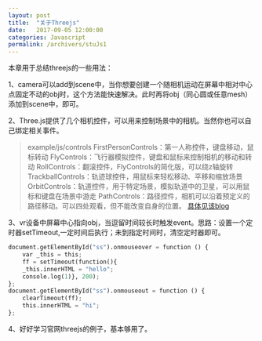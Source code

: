 ```yaml
---
layout: post
title:  "关于Threejs"
date:   2017-09-05 12:00:00
categories: Javascript
permalink: /archivers/stuJs1
---
```

本章用于总结threejs的一些用法：

1、camera可以add到scene中，当你想要创建一个随相机运动在屏幕中相对中心点固定不动的obj时，这个方法能快速解决。此时再将obj（同心圆或任意mesh）添加到scene中，即可。

2、Three.js提供了几个相机控件，可以用来控制场景中的相机。当然你也可以自己绑定相关事件。

> example/js/controls
> FirstPersonControls：第一人称控件，键盘移动，鼠标转动 
> FlyControls：飞行器模拟控件，键盘和鼠标来控制相机的移动和转动 
> RollControls：翻滚控件，FlyControls的简化版，可以绕z轴旋转 
> TrackballControls：轨迹球控件，用鼠标来轻松移动、平移和缩放场景 
> OrbitControls：轨道控件，用于特定场景，模拟轨道中的卫星，可以用鼠标和键盘在场景中游走 
> PathControls：路径控件，相机可以沿着预定义的路径移动。可以四处观看，但不能改变自身的位置。
> [具体见该blog](http://blog.csdn.net/birdflyto206/article/details/52414382)
 
3、vr设备中屏幕中心指向obj，当逗留时间较长时触发event。思路：设置一个定时器setTimeout,一定时间后执行；未到指定时间时，清空定时器即可。
```python
document.getElementById("ss").onmouseover = function () {
	var _this = this;
    ff = setTimeout(function(){
	_this.innerHTML = "hello";
	console.log(1)}, 200);	
};
document.getElementById("ss").onmouseout = function () {
	clearTimeout(ff);
    this.innerHTML = "hi"; 		
};
```

4、好好学习官网threejs的例子，基本够用了。

